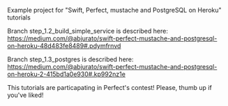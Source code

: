 Example project for "Swift, Perfect, mustache and PostgreSQL on Heroku" tutorials

Branch step_1.2_build_simple_service is described here: https://medium.com/@abjurato/swift-perfect-mustache-and-postgresql-on-heroku-48d483fe8489#.pdymfrnvd

Branch step_1.3_postgres is described here: https://medium.com/@abjurato/swift-perfect-mustache-and-postgresql-on-heroku-2-415bd1a0e930#.kp992nz1e


This tutorials are particapating in Perfect's contest! Please, thumb up if you've liked!
